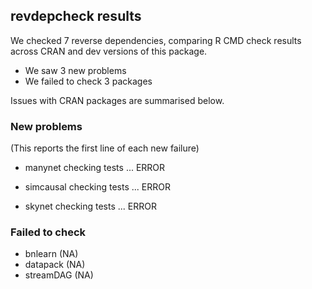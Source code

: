 ## revdepcheck results

We checked 7 reverse dependencies, comparing R CMD check results across CRAN and dev versions of this package.

 * We saw 3 new problems
 * We failed to check 3 packages

Issues with CRAN packages are summarised below.

### New problems
(This reports the first line of each new failure)

* manynet
  checking tests ... ERROR

* simcausal
  checking tests ... ERROR

* skynet
  checking tests ... ERROR

### Failed to check

* bnlearn   (NA)
* datapack  (NA)
* streamDAG (NA)
